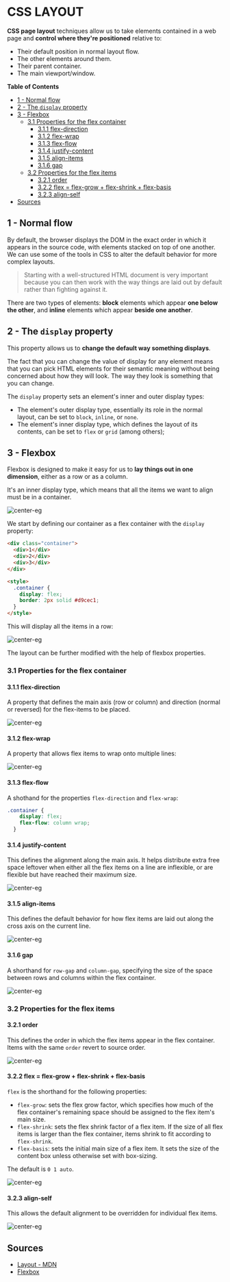 
[//]: # (TITLE CSS Layout)
[//]: # (ENDPOINT /layout)

# CSS LAYOUT


**CSS page layout** techniques allow us to take elements contained in a web page and **control where they're positioned** relative to:
 - Their default position in normal layout flow.
 - The other elements around them.
 - Their parent container.
 - The main viewport/window. 


<!-- markdown-toc start - Don't edit this section. Run M-x markdown-toc-refresh-toc -->
**Table of Contents**

- [1 - Normal flow](#1---normal-flow)
- [2 - The `display` property](#2---the-display-property)
- [3 - Flexbox](#3---flexbox)
    - [3.1 Properties for the flex container](#31-properties-for-the-flex-container)
        - [3.1.1 flex-direction](#311-flex-direction)
        - [3.1.2 flex-wrap](#312-flex-wrap)
        - [3.1.3 flex-flow](#313-flex-flow)
        - [3.1.4 justify-content](#314-justify-content)
        - [3.1.5 align-items](#315-align-items)
        - [3.1.6 gap](#316-gap)
    - [3.2 Properties for the flex items](#32-properties-for-the-flex-items)
        - [3.2.1 order](#321-order)
        - [3.2.2 flex = flex-grow + flex-shrink + flex-basis](#322-flex--flex-grow--flex-shrink--flex-basis)
        - [3.2.3 align-self](#323-align-self)
- [Sources](#sources)

<!-- markdown-toc end -->

## 1 - Normal flow

By default, the browser displays the DOM in the exact order in which it appears in the source code, with elements stacked on top of one another. We can use some of the tools in CSS to alter the default behavior for more complex layouts. 

> Starting with a well-structured HTML document is very important because you can then work with the way things are laid out by default rather than fighting against it.

There are two types of elements: **block** elements which appear **one below the other**, and **inline** elements which appear **beside one another**.



## 2 - The `display` property

This property allows us to **change the default way something displays**. 

The fact that you can change the value of display for any element means that you can pick HTML elements for their semantic meaning without being concerned about how they will look. The way they look is something that you can change.

The `display` property sets an element's inner and outer display types:
 - The element's outer display type, essentially its role in the normal layout, can be set to `block`, `inline`, or `none`.
 - The element's inner display type, which defines the layout of its contents, can be set to `flex` or `grid` (among others);
 

## 3 - Flexbox

Flexbox is designed to make it easy for us to **lay things out in one dimension**, either as a row or as a column. 

It's an inner display type, which means that all the items we want to align must be in a container.

<!-- <img src="" alt="lol"/> -->
![center-eg](container.png)

We start by defining our container as a flex container with the `display` property:

```html
<div class="container">
  <div>1</div>
  <div>2</div>
  <div>3</div>
</div>

<style>
  .container {
	display: flex;
	border: 2px solid #d9cec1;
  }
</style>
```

This will display all the items in a row:

![center-eg](flex.png)


The layout can be further modified with the help of flexbox properties.

### 3.1 Properties for the flex container

#### 3.1.1 flex-direction

A property that defines the main axis (row or column) and direction (normal or reversed) for the flex-items to be placed.

![center-eg](flex-dir.png)


#### 3.1.2 flex-wrap

A property that allows flex items to wrap onto multiple lines:

![center-eg](flex-wrap.png)


#### 3.1.3 flex-flow

A shothand for the properties `flex-direction` and `flex-wrap`:


```css
.container {
	display: flex;
	flex-flow: column wrap;
  }
```

#### 3.1.4 justify-content

This defines the alignment along the main axis. It helps distribute extra free space leftover when either all the flex items on a line are inflexible, or are flexible but have reached their maximum size. 

![center-eg](justify-content.png)


#### 3.1.5 align-items

This defines the default behavior for how flex items are laid out along the cross axis on the current line. 

![center-eg](align-items.png)


#### 3.1.6 gap

A shorthand for `row-gap` and `column-gap`, specifying the size of the space between rows and columns within the flex container.

![center-eg](gap.png)


### 3.2 Properties for the flex items

#### 3.2.1 order

This defines the order in which the flex items appear in the flex container. Items with the same `order` revert to source order.

![center-eg](order.png)


#### 3.2.2 flex = flex-grow + flex-shrink + flex-basis

`flex` is the shorthand for the following properties:
 - `flex-grow`: sets the flex grow factor, which specifies how much of the flex container's remaining space should be assigned to the flex item's main size.
 - `flex-shrink`: sets the flex shrink factor of a flex item. If the size of all flex items is larger than the flex container, items shrink to fit according to `flex-shrink`.
 - `flex-basis`: sets the initial main size of a flex item. It sets the size of the content box unless otherwise set with box-sizing.
 
The default is `0 1 auto`.

![center-eg](flexsh.png)


#### 3.2.3 align-self

This allows the default alignment to be overridden for individual flex items.

![center-eg](align-self.png)




## Sources

 - [Layout - MDN](https://developer.mozilla.org/en-US/docs/Learn/CSS/CSS_layout)
 - [Flexbox](https://css-tricks.com/snippets/css/a-guide-to-flexbox/)
